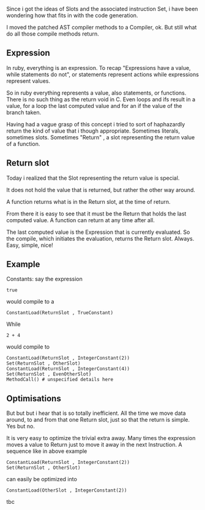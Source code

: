 Since i got the ideas of Slots and the associated instruction Set, i have been wondering how that
fits in with the code generation.

I moved the patched AST compiler methods to a Compiler, ok. But still what do all those compile
methods return.

## Expression

In ruby, everything is an expression. To recap "Expressions have a value, while statements do not",
or statements represent actions while expressions represent values.

So in ruby everything represents a value, also statements, or functions. There is no such thing
as the return void in C. Even loops and ifs result in a value, for a loop the last computed value
and for an if the value of the branch taken.

Having had a vague grasp of this concept i tried to sort of haphazardly return the kind of value
that i though appropriate. Sometimes literals, sometimes slots. Sometimes "Return" , a slot
representing the return value of a function.

## Return slot

Today i realized that the Slot representing the return value is special.

It does not hold the value that is returned, but rather the other way around.

A function returns what is in the Return slot, at the time of return.

From there it is easy to see that it must be the Return that holds the last computed value.
A function can return at any time after all.

The last computed value is the Expression that is currently evaluated. So the compile, which
initiates the evaluation, returns the Return slot. Always. Easy, simple, nice!

## Example

Constants: say the expression

    true

would compile to a

    ConstantLoad(ReturnSlot , TrueConstant)

While

    2 + 4

would compile to

    ConstantLoad(ReturnSlot , IntegerConstant(2))
    Set(ReturnSlot , OtherSlot)
    ConstantLoad(ReturnSlot , IntegerConstant(4))
    Set(ReturnSlot , EvenOtherSlot)
    MethodCall() # unspecified details here


## Optimisations

But but but i hear that is so totally inefficient. All the time we move data around, to and from
that one Return slot, just so that the return is simple. Yes but no.

It is very easy to optimize the trivial extra away. Many times the expression moves a value to Return
just to move it away in the next Instruction. A sequence like in above example

    ConstantLoad(ReturnSlot , IntegerConstant(2))
    Set(ReturnSlot , OtherSlot)

can easily be optimized into

    ConstantLoad(OtherSlot , IntegerConstant(2))

tbc
